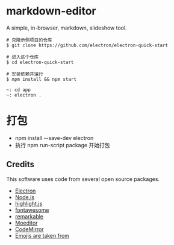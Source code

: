 # markdown-editor
A simple, in-browser, markdown, slideshow tool.

```
# 克隆示例项目的仓库
$ git clone https://github.com/electron/electron-quick-start

# 进入这个仓库
$ cd electron-quick-start

# 安装依赖并运行
$ npm install && npm start

~: cd app
~: electron .
```

# 打包
- npm install --save-dev electron
- 执行 npm run-script package 开始打包


## Credits

This software uses code from several open source packages.

- [Electron](http://electron.atom.io/)
- [Node.js](https://nodejs.org/)
- [highlight.js](https://highlightjs.org/)
- [fontawesome](http://fontawesome.io/)
- [remarkable](https://github.com/jonschlinkert/remarkable)
- [Moeditor](https://github.com/Moeditor/Moeditor)
- [CodeMirror](http://codemirror.net/)
- [Emojis are taken from](https://github.com/arvida/emoji-cheat-sheet.com)
